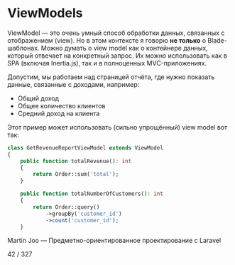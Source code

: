 # ViewModels

ViewModel — это очень умный способ обработки данных, связанных с отображением (view).
Но в этом контексте я говорю **не только** о Blade-шаблонах.
Можно думать о view model как о контейнере данных, который отвечает на конкретный запрос. Их можно использовать как в SPA (включая Inertia.js), так и в полноценных MVC-приложениях.

Допустим, мы работаем над страницей отчёта, где нужно показать данные, связанные с доходами, например:

* Общий доход
* Общее количество клиентов
* Средний доход на клиента

Этот пример может использовать (сильно упрощённый) view model вот так:

```php
class GetRevenueReportViewModel extends ViewModel
{
    public function totalRevenue(): int
    {
        return Order::sum('total');
    }

    public function totalNumberOfCustomers(): int
    {
        return Order::query()
            ->groupBy('customer_id')
            ->count('customer_id');
    }
```

Martin Joo — Предметно-ориентированное проектирование с Laravel

42 / 327
